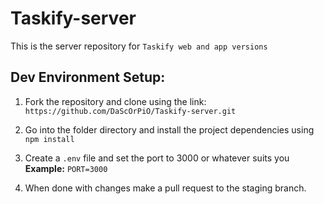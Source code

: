 # Taskify-server
This is the server repository for `Taskify web and app versions` 

## Dev Environment Setup:

1. Fork the repository and clone using the link: `https://github.com/DaScOrPiO/Taskify-server.git`

2. Go into the folder directory and install the project dependencies using `npm install`

3. Create a `.env` file and set the port to 3000 or whatever suits you
**Example:** `PORT=3000`

4. When done with changes make a pull request to the staging branch.